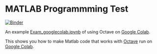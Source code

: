 # MATLAB Programmming Test

[![Binder](https://mybinder.org/badge_logo.svg)](https://mybinder.org/v2/gh/Janenarongkl/Octave.git/HEAD?labpath=Exam.ipynb)

An example [Exam_googlecolab.ipynb](https://colab.research.google.com/github/Janenarongkl/Octave/blob/master/Exam_googlecolab.ipynb) of using Octave on [Google Colab](https://colab.research.google.com/).

This shows you how to make Matlab code that works with [Octave](https://www.gnu.org/software/octave/) run on [Google Colab](https://colab.research.google.com/).
